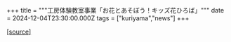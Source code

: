 +++
title = """工房体験教室事業「お花とあそぼう！キッズ花ひろば」"""
date = 2024-12-04T23:30:00.000Z
tags = ["kuriyama","news"]
+++


[[source]](https://www.town.kuriyama.hokkaido.jp/soshiki/55/29501.html)

